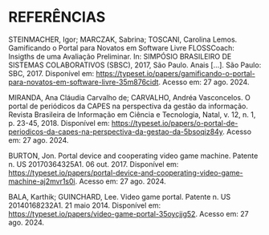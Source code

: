 # REFERÊNCIAS

STEINMACHER, Igor; MARCZAK, Sabrina; TOSCANI, Carolina Lemos. Gamificando o Portal para Novatos em Software Livre FLOSSCoach: Insigths de uma Avaliação Preliminar. In: SIMPÓSIO BRASILEIRO DE SISTEMAS COLABORATIVOS (SBSC), 2017, São Paulo. Anais [...]. São Paulo: SBC, 2017. Disponível em: https://typeset.io/papers/gamificando-o-portal-para-novatos-em-software-livre-35m876cidt. Acesso em: 27 ago. 2024.

MIRANDA, Ana Cláudia Carvalho de; CARVALHO, Andréa Vasconcelos. O portal de periódicos da CAPES na perspectiva da gestão da informação. Revista Brasileira de Informação em Ciência e Tecnologia, Natal, v. 12, n. 1, p. 23-45, 2018. Disponível em: https://typeset.io/papers/o-portal-de-periodicos-da-capes-na-perspectiva-da-gestao-da-5bsoqiz84y. Acesso em: 27 ago. 2024.

BURTON, Jon. Portal device and cooperating video game machine. Patente n. US 20170364325A1. 06 out. 2017. Disponível em: https://typeset.io/papers/portal-device-and-cooperating-video-game-machine-aj2mvr1s0i. Acesso em: 27 ago. 2024.

BALA, Karthik; GUINCHARD, Lee. Video game portal. Patente n. US 20140168232A1. 21 maio 2014. Disponível em: https://typeset.io/papers/video-game-portal-35oycjjg52. Acesso em: 27 ago. 2024.
